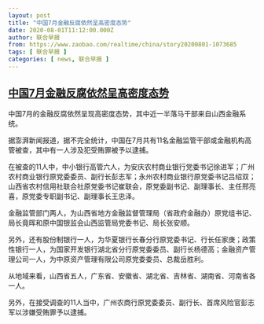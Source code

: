 ```yaml
---
layout: post
title: "中国7月金融反腐依然呈高密度态势"
date: 2020-08-01T11:12:00.000Z
author: 联合早报
from: https://www.zaobao.com/realtime/china/story20200801-1073685
tags: [ 联合早报 ]
categories: [ news, 联合早报 ]
---
```

<!--1596280320000-->
[中国7月金融反腐依然呈高密度态势](https://www.zaobao.com/realtime/china/story20200801-1073685)
------

<div>
<p>中国7月的金融反腐依然呈现高密度态势，其中近一半落马干部来自山西金融系统。</p><p>据澎湃新闻报道，据不完全统计，中国在7月共有11名金融监管干部或金融机构高管被查，其中有一人涉及犯受贿罪被予以逮捕。</p><p>在被查的11人中，中小银行高管六人，为安庆农村商业银行党委书记徐进军；广州农村商业银行原党委委员、副行长彭志军；永州农村商业银行原党委书记吕绍双；山西省农村信用社联合社原党委书记崔联会，原党委副书记、副理事长、主任邢亮喜，原党委专职副书记、副理事长王忠泽。</p><section id="imu"><div id="dfp-ad-imu1-wrapper" class="dfp-tag-wrapper"><div id="dfp-ad-imu1" class="dfp-tag-wrapper"></div></div></section><p>金融监管部门两人，为山西省地方金融监督管理局（省政府金融办）原党组书记、局长竟晖和原中国银监会山西监管局党委书记、局长张安顺。</p><p>另外，还有股份制银行一人，为华夏银行长春分行原党委书记、行长任家庚；政策性银行一人，为国家开发银行湖北省分行原党委委员、副行长杨德高；金融资产管理公司一人，为中原资产管理有限公司原党委委员、总裁岳胜利。</p><p>从地域来看，山西省五人，广东省、安徽省、湖北省、吉林省、湖南省、河南省各一人。</p><p>另外，在接受调查的11人当中，广州农商行原党委委员、副行长、首席风险官彭志军以涉嫌受贿罪予以逮捕。</p><div id="innity-in-post"></div><div id="dfp-ad-midarticlespecial-wrapper" class="dfp-tag-wrapper"><div id="dfp-ad-midarticlespecial" class="dfp-tag-wrapper"></div></div>
</div>
